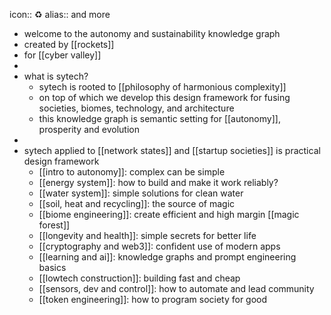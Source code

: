 icon:: ♻️
alias:: and more

- welcome to the autonomy and sustainability knowledge graph
- created by [[rockets]]
- for [[cyber valley]]
-
- what is sytech?
	- sytech is rooted to [[philosophy of harmonious complexity]]
	- on top of which we develop this design framework for fusing societies, biomes, technology, and architecture
	- this knowledge graph is semantic setting for [[autonomy]], prosperity and evolution
-
- sytech applied to [[network states]] and [[startup societies]] is practical design framework
	- [[intro to autonomy]]: complex can be simple
	- [[energy system]]: how to build and make it work reliably?
	- [[water system]]: simple solutions for clean water
	- [[soil, heat and recycling]]: the source of magic
	- [[biome engineering]]: create efficient and high margin [[magic forest]]
	- [[longevity and health]]: simple secrets for better life
	- [[cryptography and web3]]: confident use of modern apps
	- [[learning and ai]]: knowledge graphs and prompt engineering basics
	- [[lowtech construction]]: building fast and cheap
	- [[sensors, dev and control]]: how to automate and lead community
	- [[token engineering]]: how to program society for good